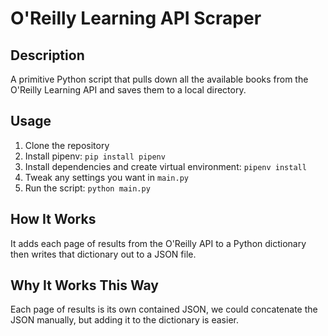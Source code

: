 # O'Reilly Learning API Scraper

## Description
A primitive Python script that pulls down all the available books from the
O'Reilly Learning API and saves them to a local directory.

## Usage
1. Clone the repository
2. Install pipenv: `pip install pipenv`
3. Install dependencies and create virtual environment: `pipenv install`
4. Tweak any settings you want in `main.py`
5. Run the script: `python main.py`

## How It Works
It adds each page of results from the O'Reilly API to a Python dictionary
then writes that dictionary out to a JSON file.

## Why It Works This Way
Each page of results is its own contained JSON, we could concatenate
the JSON manually, but adding it to the dictionary is easier.